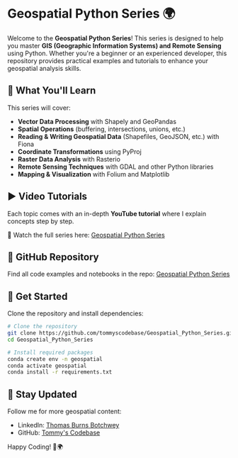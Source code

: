 # Geospatial Python Series 🌍

Welcome to the **Geospatial Python Series**! This series is designed to help you master **GIS (Geographic Information Systems) and Remote Sensing** using Python. Whether you're a beginner or an experienced developer, this repository provides practical examples and tutorials to enhance your geospatial analysis skills.

## 📌 What You'll Learn
This series will cover:
- **Vector Data Processing** with Shapely and GeoPandas
- **Spatial Operations** (buffering, intersections, unions, etc.)
- **Reading & Writing Geospatial Data** (Shapefiles, GeoJSON, etc.) with Fiona
- **Coordinate Transformations** using PyProj
- **Raster Data Analysis** with Rasterio
- **Remote Sensing Techniques** with GDAL and other Python libraries
- **Mapping & Visualization** with Folium and Matplotlib



## ▶️ Video Tutorials
Each topic comes with an in-depth **YouTube tutorial** where I explain concepts step by step.

🎥 Watch the full series here: [Geospatial Python Series](https://www.youtube.com/playlist?list=PLPBWT_CJ5QhLkM4sXXqvhzPyFz5-uo3By)

## 🔗 GitHub Repository
Find all code examples and notebooks in the repo: [Geospatial Python Series](https://github.com/tommyscodebase/Geospatial_Python_Series)

## 🚀 Get Started
Clone the repository and install dependencies:
```bash
# Clone the repository
git clone https://github.com/tommyscodebase/Geospatial_Python_Series.git
cd Geospatial_Python_Series

# Install required packages
conda create env -n geospatial
conda activate geospatial
conda install -r requirements.txt
```

## 📢 Stay Updated
Follow me for more geospatial content:
- LinkedIn: [Thomas Burns Botchwey](https://www.linkedin.com/in/tbbotchwey)
- GitHub: [Tommy's Codebase](https://github.com/tommyscodebase/)


Happy Coding! 🚀🌍
